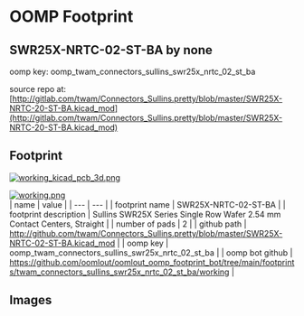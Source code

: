 # OOMP Footprint  
## SWR25X-NRTC-02-ST-BA  by none  
  
oomp key: oomp_twam_connectors_sullins_swr25x_nrtc_02_st_ba  
  
source repo at: [http://gitlab.com/twam/Connectors_Sullins.pretty/blob/master/SWR25X-NRTC-20-ST-BA.kicad_mod](http://gitlab.com/twam/Connectors_Sullins.pretty/blob/master/SWR25X-NRTC-20-ST-BA.kicad_mod)  
## Footprint  
  
[![working_kicad_pcb_3d.png](working_kicad_pcb_3d_600.png)](working_kicad_pcb_3d.png)  
  
[![working.png](working_600.png)](working.png)  
| name | value | 
| --- | --- | 
| footprint name | SWR25X-NRTC-02-ST-BA | 
| footprint description | Sullins SWR25X Series Single Row Wafer 2.54 mm Contact Centers, Straight | 
| number of pads | 2 | 
| github path | http://github.com/twam/Connectors_Sullins.pretty/blob/master/SWR25X-NRTC-02-ST-BA.kicad_mod | 
| oomp key | oomp_twam_connectors_sullins_swr25x_nrtc_02_st_ba | 
| oomp bot github | https://github.com/oomlout/oomlout_oomp_footprint_bot/tree/main/footprints/twam_connectors_sullins_swr25x_nrtc_02_st_ba/working | 
## Images  
